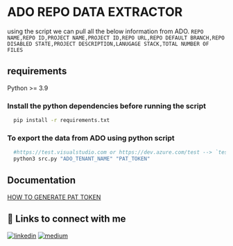 
# ADO REPO DATA EXTRACTOR

using the script we can pull all the below information from ADO.
`
REPO NAME,REPO ID,PROJECT NAME,PROJECT ID,REPO URL,REPO DEFAULT BRANCH,REPO DISABLED STATE,PROJECT DESCRIPTION,LANUGAGE STACK,TOTAL NUMBER OF FILES
`



## requirements

Python >= 3.9

### Install the python dependencies before running the script 
```bash
  pip install -r requirements.txt
```
### To export the data from ADO using python script
```bash
  #https://test.visualstudio.com or https://dev.azure.com/test --> `test` will be the ADO tenant name
  python3 src.py "ADO_TENANT_NAME" "PAT_TOKEN"
```
## Documentation

[HOW TO GENERATE PAT TOKEN](https://learn.microsoft.com/en-us/azure/devops/organizations/accounts/use-personal-access-tokens-to-authenticate?view=azure-devops&tabs=Windows)
## 🔗 Links to connect with me
[![linkedin](https://img.shields.io/badge/linkedin-0A66C2?style=for-the-badge&logo=linkedin&logoColor=white)](https://in.linkedin.com/in/jayaramyalla)
[![medium](https://img.shields.io/badge/Medium-12100E?style=for-the-badge&logo=medium&logoColor=white)](https://jayaramyalla.medium.com/)

